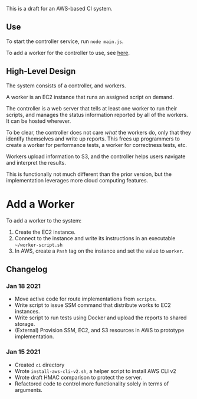 This is a draft for an AWS-based CI system.


## Use

To start the controller service, run `node main.js`.

To add a worker for the controller to use, see [here](#add-a-worker).


## High-Level Design

The system consists of a controller, and workers.

A worker is an EC2 instance that runs an assigned script on demand.

The controller is a web server that tells at least one worker to run
their scripts, and manages the status information reported by all
of the workers. It can be hosted wherever.

To be clear, the controller does not care _what_ the workers do, only
that they identify themselves and write up reports. This frees up
programmers to create a worker for performance tests, a worker
for correctness tests, etc.

Workers upload information to S3, and the controller helps users
navigate and interpret the results.

This is functionally not much different than the prior version,
but the implementation leverages more cloud computing features.


# Add a Worker

To add a worker to the system:

1. Create the EC2 instance.
2. Connect to the instance and write its instructions in an executable `~/worker-script.sh`
3. In AWS, create a `Pash` tag on the instance and set the value to `worker`.


## Changelog

### Jan 18 2021

- Move active code for route implementations from `scripts`.
- Write script to issue SSM command that distribute works to EC2 instances.
- Write script to run tests using Docker and upload the reports to shared storage.
- (External) Provision SSM, EC2, and S3 resources in AWS to prototype implementation.


### Jan 15 2021

- Created `ci` directory
- Wrote `install-aws-cli-v2.sh`, a helper script to install AWS CLI v2
- Wrote draft HMAC comparison to protect the server.
- Refactored code to control more functionality solely in terms of arguments.
